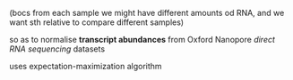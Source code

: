 (bocs from each sample we might have different amounts od RNA, and we want sth relative to compare different samples)

so as to normalise **transcript abundances** from Oxford Nanopore _direct RNA sequencing_ datasets

uses expectation-maximization algorithm


